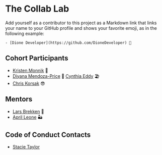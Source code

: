 # The Collab Lab

Add yourself as a contributor to this project as a Markdown link that links your name to your GitHub profile and shows your favorite emoji, as in the following example:

    - [Dione Developer](https://github.com/DioneDeveloper) 💅

## Cohort Participants

- [Kristen Monnik](https://github.com/k-monnik) 🎻
- [Diyana Mendoza-Price](https://github.com/diyanamendoza)
  🐳
  [Cynthia Eddy](https://github.com/cynthiaeddy) 🏖️
- [Chris Korsak](https://github.com/chriskorsak) 😎

## Mentors

- [Lars Brekken](https://github.com/larsbrekken) 🏃
- [April Leone](https://github.com/aprilleone) 🏜️


## Code of Conduct Contacts

- [Stacie Taylor](https://github.com/stacietaylorcima)
